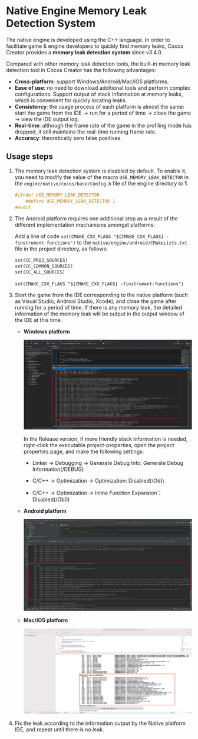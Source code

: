 # Native Engine Memory Leak Detection System

The native engine is developed using the C++ language. In order to facilitate game & engine developers to quickly find memory leaks, Cocos Creator provides a **memory leak detection system** since v3.4.0.

Compared with other memory leak detection tools, the built-in memory leak detection tool in Cocos Creator has the following advantages:

- **Cross-platform**: support Windows/Android/Mac/iOS platforms.
- **Ease of use**: no need to download additional tools and perform complex configurations. Support output of stack information at memory leaks, which is convenient for quickly locating leaks.
- **Consistency**: the usage process of each platform is almost the same: start the game from the IDE -> run for a period of time -> close the game -> view the IDE output log.
- **Real-time**: although the frame rate of the game in the profiling mode has dropped, it still maintains the real-time running frame rate.
- **Accuracy**: theoretically zero false positives.

## Usage steps

1. The memory leak detection system is disabled by default. To enable it, you need to modify the value of the macro `USE_MEMORY_LEAK_DETECTOR` in the `engine/native/cocos/base/Config.h` file of the engine directory to **1**.

    ```c++
    #ifndef USE_MEMORY_LEAK_DETECTOR
        #define USE_MEMORY_LEAK_DETECTOR 1
    #endif
    ```

2. The Android platform requires one additional step as a result of the different implementation mechanisms amongst platforms:

    Add a line of code `set(CMAKE_CXX_FLAGS "${CMAKE_CXX_FLAGS} -finstrument-functions")` to the `native/engine/android/CMakeLists.txt` file in the project directory, as follows:

    ```
    set(CC_PROJ_SOURCES)
    set(CC_COMMON_SOURCES)
    set(CC_ALL_SOURCES)
    
    set(CMAKE_CXX_FLAGS "${CMAKE_CXX_FLAGS} -finstrument-functions")
    ```

3. Start the game from the IDE corresponding to the native platform (such as Visual Studio, Android Studio, Xcode), and close the game after running for a period of time. If there is any memory leak, the detailed information of the memory leak will be output in the output window of the IDE at this time.

    - **Windows platform**

      ![visual studio](./memory-leak-detector/visualstudio.png)

      In the Release version, if more friendly stack information is needed, right-click the executable project-properties, open the project properties page, and make the following settings:

        - Linker -> Debugging -> Generate Debug Info: Generate Debug Information(/DEBUG)

        - C/C++ -> Optimization -> Optimization: Disabled(/Od)\

        - C/C++ -> Optimization -> Inline Function Expansion：Disabled(/Ob0)

    - **Android platform**

      ![android studio](./memory-leak-detector/androidstudio.png)

    - **Mac/iOS platform**

      ![xcode](./memory-leak-detector/xcode.png)

4. Fix the leak according to the information output by the Native platform IDE, and repeat until there is no leak.
